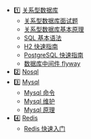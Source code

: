- :one: [关系型数据库](sql/README.md)
  - [关系型数据库面试题](sql/关系型数据库面试题.md)
  - [关系型数据库基本原理](sql/关系型数据库基本原理.md)
  - [SQL 基本语法](sql/sql.md)
  - [H2 快速指南](sql/h2.md)
  - [PostgreSQL 快速指南](sql/postgresql.md)
  - [数据库中间件 flyway](sql/middleware/flyway.md)
- :two: [Nosql](nosql/README.md)
- :three: [Mysql](sql/mysql/README.md)
  - [Mysql 命令](sql/mysql/mysql-cli.md)
  - [Mysql 维护](sql/mysql/mysql-maintain.md)
  - [Mysql 原理](sql/mysql/mysql-theory.md)
- :four: [Redis](nosql/redis/README.md)
  - [Redis 快速入门](nosql/redis/redis-quickstart.md)
